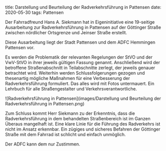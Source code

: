 title: Darstellung und Beurteilung der Radverkehrsführung in Pattensen
date: 2020-05-30
tags: Pattensen

Der Fahrradfreund Hans A. Siekmann hat in Eigeninitiative eine 19-seitige Ausarbeitung zur Radverkehrsführung in Pattensen auf der Göttinger Straße zwischen nördlicher Ortsgrenze und Jeinser Straße erstellt.

Diese Ausarbeitung liegt der Stadt Pattensen und dem ADFC Hemmingen Pattensen vor.

Es werden die Problematik der relevanten Regelungen der StVO und der VwV-StVO in ihrer jeweils gültigen Fassung genannt. Anschließend wird der betroffene Straßenabschnitt in Teilabschnitte zerlegt, der jeweils genauer betrachtet wird. Weiterhin werden Schlussfolgerungen gezogen und thesenartig mögliche Maßnahmen für eine Verbesserung der Radverkehrsführung formuliert. Das alles wird mit Fotos untermauert. Ein Lehrbuch für alle Straßengestalter und Verkehrsverantwortliche.

![Radverkehrsführung in Pattensen](images/Darstellung und Beurteilung der Radverkehrsführung in Pattensen.png)

Zum Schluss kommt Herr Siekmann zu der Erkenntnis, dass die Radverkehrsführung in dem behandelten Straßenbereich ist im Ganzen Überaus mangelhaft ist. Eine klare Linie für die Führung des Radverkehrs ist nicht im Ansatz erkennbar. Ein zügiges und sicheres Befahren der Göttinger Straße mit dem Fahrrad ist schlicht und einfach unmöglich. 

Der ADFC kann dem nur Zustimmen.